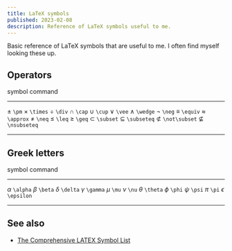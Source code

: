 ```yaml
---
title: LaTeX symbols
published: 2023-02-08
description: Reference of LaTeX symbols useful to me.
---
```


Basic reference of LaTeX symbols that are useful to me.
I often find myself looking these up.

## Operators

  symbol                 command
--------------------   --------------------
  $\pm$                  `\pm`
  $\times$               `\times`
  $\div$                 `\div`
  $\cap$                 `\cap`
  $\cup$                 `\cup`
  $\vee$                 `\vee`
  $\wedge$               `\wedge`
  $\neg$                 `\neg`
  $\equiv$               `\equiv`
  $\approx$              `\approx`
  $\neq$                 `\neq`
  $\leq$                 `\leq`
  $\geq$                 `\geq`
  $\subset$              `\subset`
  $\subseteq$            `\subseteq`
  $\not\subset$          `\not\subset`
  $\nsubseteq$           `\nsubseteq`
--------------------   --------------------

## Greek letters

  symbol                 command
--------------------   --------------------
  $\alpha$               `\alpha`
  $\beta$                `\beta`
  $\delta$               `\delta`
  $\gamma$               `\gamma`
  $\mu$                  `\mu`
  $\nu$                  `\nu`
  $\theta$               `\theta`
  $\phi$                 `\phi`
  $\psi$                 `\psi`
  $\pi$                  `\pi`
  $\epsilon$             `\epsilon`
--------------------   --------------------

## See also

*   [The Comprehensive LATEX Symbol List](https://tug.ctan.org/info/symbols/comprehensive/symbols-a4.pdf)
